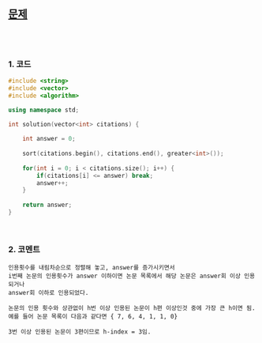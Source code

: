 [문제](https://programmers.co.kr/learn/courses/30/lessons/42747)
-----------------------------

<br>
<br>

### 1. 코드 
```cpp
#include <string>
#include <vector>
#include <algorithm>

using namespace std;

int solution(vector<int> citations) {
    
    int answer = 0;
    
    sort(citations.begin(), citations.end(), greater<int>());
    
    for(int i = 0; i < citations.size(); i++) {
        if(citations[i] <= answer) break;
        answer++;
    }
    
    return answer;
}
```

<br>

### 2. 코멘트

    인용횟수를 내림차순으로 정렬해 놓고, answer를 증가시키면서 
    i번째 논문의 인용횟수가 answer 이하이면 논문 목록에서 해당 논문은 answer회 이상 인용되거나
    answer회 이하로 인용되었다. 
    
    논문의 인용 횟수와 상관없이 h번 이상 인용된 논문이 h편 이상인것 중에 가장 큰 h이면 됨. 
    예를 들어 논문 목록이 다음과 같다면 { 7, 6, 4, 1, 1, 0}
    
    3번 이상 인용된 논문이 3편이므로 h-index = 3임. 
